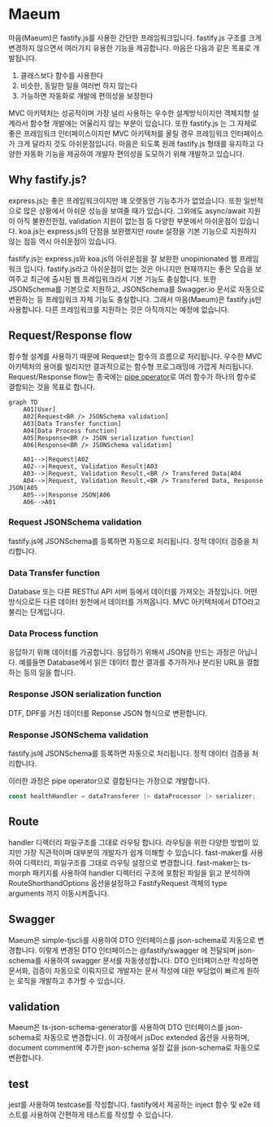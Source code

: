 # Maeum

마음(Maeum)은 fastify.js를 사용한 간단한 프레임워크입니다. fastify.js 구조를 크게 변경하지 않으면서 여러가지 유용한 기능을 제공합니다. 마음은 다음과 같은 목표로 개발됩니다.

1. 클래스보다 함수를 사용한다
1. 비슷한, 동일한 일을 여러번 하지 않는다
1. 가능하면 자동화로 개발에 편의성을 보장한다

MVC 아키텍처는 성공적이며 가장 널리 사용하는 우수한 설계방식이지만 객체지향 설계라서 함수형 개발에는 어울리지 않는 부분이 있습니다. 또한 fastify.js 는 그 자체로 좋은 프레임워크 인터페이스이지만 MVC 아키텍처를 올릴 경우 프레임워크 인터페이스가 크게 달라지 것도 아쉬운점입니다. 마음은 되도록 원래 fastify.js 형태를 유지하고 다양한 자동화 기능을 제공하여 개발자 편의성을 도모하기 위해 개발하고 있습니다.

## Why fastify.js?

express.js는 좋은 프레임워크이지만 꽤 오랫동안 기능추가가 없었습니다. 또한 일반적으로 많은 상황에서 아쉬운 성능을 보여줄 때가 있습니다. 그외에도 async/await 지원이 아직 불완전한점, validation 지원이 없는점 등 다양한 부분에서 아쉬운점이 있습니다. koa.js는 express.js의 단점을 보완했지만 route 설정을 기본 기능으로 지원하지 않는 점등 역시 아쉬운점이 있습니다.

fastify.js는 express.js와 koa.js의 아쉬운점을 잘 보완한 unopinionated 웹 프레임워크 입니다. fastify.js라고 아쉬운점이 없는 것은 아니지만 현재까지는 좋은 모습을 보여주고 최근에 출시된 웹 프레임워크라서 기본 기능도 충실합니다. 또한 JSONSchema를 기본으로 지원하고, JSONSchema를 Swagger.io 문서로 자동으로 변환하는 등 프레임워크 자체 기능도 충실합니다. 그래서 마음(Maeum)은 fastify.js만 사용합니다. 다른 프레임워크를 지원하는 것은 아직까지는 예정에 없습니다.

## Request/Response flow

함수형 설계를 사용하기 때문에 Request는 함수의 흐름으로 처리됩니다. 우수한 MVC 아키텍처의 용어를 빌리지만 결과적으로는 함수형 프로그래밍에 가깝게 처리됩니다. Request/Response flow는 종국에는 [pipe operator](https://github.com/tc39/proposal-pipeline-operator)로 여러 함수가 하나의 함수로 결합되는 것을 목표로 합니다.

```mermaid
graph TD
    A01[User]
    A02[Request<BR /> JSONSchema validation]
    A03[Data Transfer function]
    A04[Data Process function]
    A05[Response<BR /> JSON serialization function]
    A06[Response<BR /> JSONSchema validation]

    A01-->|Request|A02
    A02-->|Request, Validation Result|A03
    A03-->|Request, Validation Result,<BR /> Transfered Data|A04
    A04-->|Request, Validation Result,<BR /> Transfered Data, Response JSON|A05
    A05-->|Response JSON|A06
    A06-->A01
```

### Request JSONSchema validation

fastify.js에 JSONSchema를 등록하면 자동으로 처리됩니다. 정적 데이터 검증을 처리합니다.

### Data Transfer function

Database 또는 다른 RESTful API 서버 등에서 데이터를 가져오는 과정입니다. 어떤 방식으로든 다른 데이터 원천에서 데이터를 가져옵니다. MVC 아키텍처에서 DTO라고 불리는 단계입니다.

### Data Process function

응답하기 위해 데이터를 가공합니다. 응답하기 위해서 JSON을 만드는 과정은 아닙니다. 예를들면 Database에서 읽은 데이터 합산 결과를 추가하거나 분리된 URL을 결합하는 등의 일을 합니다.

### Response JSON serialization function

DTF, DPF를 거친 데이터를 Reponse JSON 형식으로 변환합니다.

### Response JSONSchema validation

fastify.js에 JSONSchema를 등록하면 자동으로 처리됩니다. 정적 데이터 검증을 처리합니다.

이러한 과정은 pipe operator으로 결합된다는 가정으로 개발합니다.

```ts
const healthHandler = dataTransferer |> dataProcessor |> serializer;
```

## Route

handler 디렉터리 파일구조를 그대로 라우팅 합니다. 라우팅을 위한 다양한 방법이 있지만 가장 직관적이며 대부분의 개발자가 쉽게 이해할 수 있습니다. fast-maker를 사용하여 디렉터리, 파일구조를 그대로 라우팅 설정으로 변경합니다. fast-maker는 ts-morph 패키지를 사용하여 handler 디렉터리 구조에 포함된 파일을 읽고 분석하여 RouteShorthandOptions 옵션을설정하고 FastifyRequest 객체의 type arguments 까지 이동시켜줍니다.

## Swagger

Maeum은 simple-tjscli를 사용하여 DTO 인터페이스를 json-schema로 자동으로 변경합니다. 이렇게 변경된 DTO 인터페이스는 @fastify/swagger 에 전달되며 json-schema를 사용하여 swagger 문서를 자동생성합니다. DTO 인터페이스만 작성하면 문서화, 검증이 자동으로 이뤄지므로 개발자는 문서 작성에 대한 부담없이 빠르게 원하는 로직을 개발하고 추가할 수 있습니다.

## validation

Maeum은 ts-json-schema-generator를 사용하여 DTO 인터페이스를 json-schema로 자동으로 변경합니다. 이 과정에서 jsDoc extended 옵션을 사용하며, document comment에 추가한 json-schema 설정 값을 json-schema로 자동으로 변환합니다.

## test

jest를 사용하여 testcase를 작성합니다. fastify에서 제공하는 inject 함수 및 e2e 테스트를 사용하여 간편하게 테스트를 작성할 수 있습니다.
